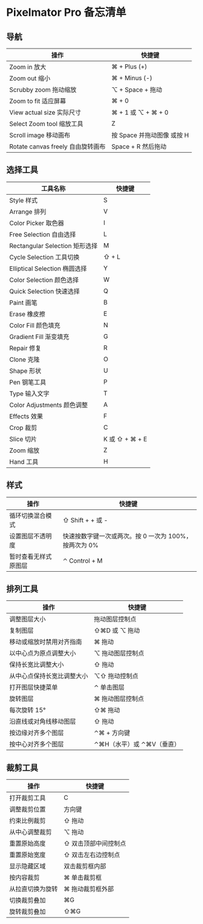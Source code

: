 # Pixelmator Pro 备忘清单

## 导航

| 操作 | 快捷键 |
|------|--------|
| Zoom in 放大 | ⌘ + Plus (+) |
| Zoom out 缩小 | ⌘ + Minus (-) |
| Scrubby zoom 拖动缩放 | ⌥ + Space + 拖动 |
| Zoom to fit 适应屏幕 | ⌘ + 0 |
| View actual size 实际尺寸 | ⌘ + 1 或 ⌥ + ⌘ + 0 |
| Select Zoom tool 缩放工具 | Z |
| Scroll image 移动画布 | 按 Space 并拖动图像 或按 H |
| Rotate canvas freely 自由旋转画布 | Space + R 然后拖动 |

## 选择工具

| 工具名称 | 快捷键 |
|----------|--------|
| Style 样式 | S |
| Arrange 排列 | V |
| Color Picker 取色器 | I |
| Free Selection 自由选择 | L |
| Rectangular Selection 矩形选择 | M |
| Cycle Selection 工具切换 | ⇧ + L |
| Elliptical Selection 椭圆选择 | Y |
| Color Selection 颜色选择 | W |
| Quick Selection 快速选择 | Q |
| Paint 画笔 | B |
| Erase 橡皮擦 | E |
| Color Fill 颜色填充 | N |
| Gradient Fill 渐变填充 | G |
| Repair 修复 | R |
| Clone 克隆 | O |
| Shape 形状 | U |
| Pen 钢笔工具 | P |
| Type 输入文字 | T |
| Color Adjustments 颜色调整 | A |
| Effects 效果 | F |
| Crop 裁剪 | C |
| Slice 切片 | K 或 ⇧ + ⌘ + E |
| Zoom 缩放 | Z |
| Hand 工具 | H |



## 样式

| 操作 | 快捷键 |
|------|--------|
| 循环切换混合模式 | ⇧ Shift + + 或 - |
| 设置图层不透明度 | 快速按数字键一次或两次。按 0 一次为 100%，按两次为 0% |
| 暂时查看无样式原图层 | ⌃ Control + M |

## 排列工具

| 操作 | 快捷键 |
|------|--------|
| 调整图层大小 | 拖动图层控制点 |
| 复制图层 | ⇧⌘D 或 ⌥ 拖动 |
| 移动或缩放时禁用对齐指南 | ⌘ 拖动 |
| 以中心点为原点调整大小 | ⌥ 拖动图层控制点 |
| 保持长宽比调整大小 | ⇧ 拖动 |
| 从中心点保持长宽比调整大小 | ⌥⇧ 拖动控制点 |
| 打开图层快捷菜单 | ⌃ 单击图层 |
| 旋转图层 | ⌘ 拖动图层控制点 |
| 每次旋转 15° | ⇧⌘ 拖动 |
| 沿直线或对角线移动图层 | ⇧ 拖动 |
| 按边缘对齐多个图层 | ⌃⌘ + 方向键 |
| 按中心对齐多个图层 | ⌃⌘H（水平）或 ⌃⌘V（垂直） |

## 裁剪工具

| 操作 | 快捷键 |
|------|--------|
| 打开裁剪工具 | C |
| 调整裁剪位置 | 方向键 |
| 约束比例裁剪 | ⇧ 拖动 |
| 从中心调整裁剪 | ⌥ 拖动 |
| 重置原始高度 | ⇧ 双击顶部中间控制点 |
| 重置原始宽度 | ⇧ 双击左右边控制点 |
| 显示隐藏区域 | 双击裁剪框内部 |
| 按内容裁剪 | ⌘ 单击裁剪框 |
| 从拉直切换为旋转 | ⌘ 拖动裁剪框外部 |
| 切换裁剪叠加 | ⌘G |
| 旋转裁剪叠加 | ⇧⌘G |
